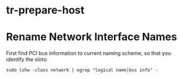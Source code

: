 # tr-prepare-host


# Rename Network Interface Names

First find PCI bus information to current naming scheme, so that you identify the slots:

```
sudo lshw -class network | egrep "logical name|bus info" -
```
